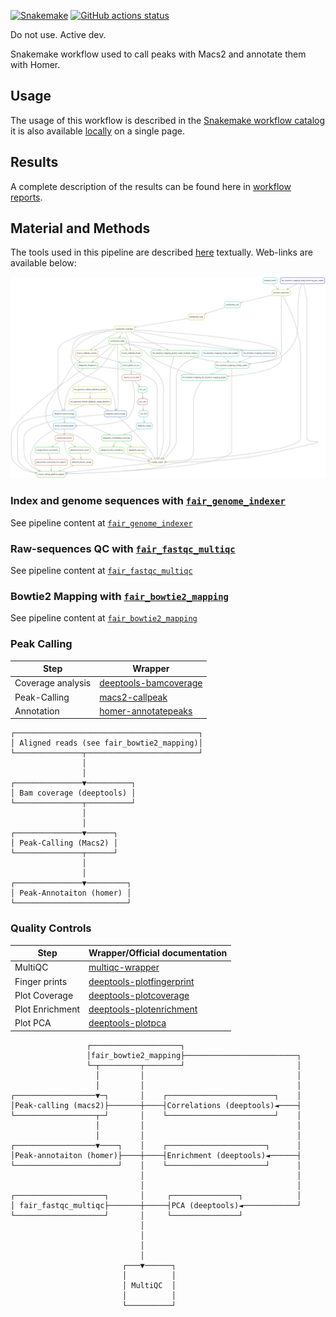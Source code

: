[![Snakemake](https://img.shields.io/badge/snakemake-≥7.29.0-brightgreen.svg)](https://snakemake.github.io)
[![GitHub actions status](https://github.com/tdayris/fair_macs2_calling/workflows/Tests/badge.svg?branch=main)](https://github.com/tdayris/fair_macs2_calling/actions?query=branch%3Amain+workflow%3ATests)

Do not use. Active dev.

Snakemake workflow used to call peaks with Macs2 and annotate them with Homer.

## Usage

The usage of this workflow is described in the [Snakemake workflow catalog](https://snakemake.github.io/snakemake-workflow-catalog?usage=tdayris/fair_macs2_calling) 
it is also available [locally](https://github.com/tdayris/fair_macs2_calling/blob/main/workflow/report/usage.rst) on a single page.
 
## Results

A complete description of the results can be found here in [workflow reports](https://github.com/tdayris/fair_macs2_calling/blob/main/workflow/report/results.rst).

## Material and Methods

The tools used in this pipeline are described [here](https://github.com/tdayris/fair_macs2_calling/blob/main/workflow/report/material_methods.rst) textually. Web-links are available below:

![workflow_rulegraph](dag.png)

### Index and genome sequences with [`fair_genome_indexer`](https://github.com/tdayris/fair_genome_indexer/tree/main)

See pipeline content at [`fair_genome_indexer`](https://github.com/tdayris/fair_genome_indexer/tree/main)


### Raw-sequences QC with [`fair_fastqc_multiqc`](https://github.com/tdayris/fair_fastqc_multiqc/)

See pipeline content at [`fair_fastqc_multiqc`](https://github.com/tdayris/fair_fastqc_multiqc/)

### Bowtie2 Mapping with [`fair_bowtie2_mapping`](https://github.com/tdayris/fair_bowtie2_mapping/tree/main)

See pipeline content at [`fair_bowtie2_mapping`](https://github.com/tdayris/fair_bowtie2_mapping/tree/main)

### Peak Calling

| Step              | Wrapper                                                                                                          |
| ----------------- | ---------------------------------------------------------------------------------------------------------------- |
| Coverage analysis | [deeptools-bamcoverage](https://snakemake-wrappers.readthedocs.io/en/stable/wrappers/deeptools/bamcoverage.html) |
| Peak-Calling      | [macs2-callpeak](https://snakemake-wrappers.readthedocs.io/en/v5.8.3/wrappers/macs2/callpeak.html)               |
| Annotation        | [homer-annotatepeaks](https://snakemake-wrappers.readthedocs.io/en/v5.8.3/wrappers/homer/annotatePeaks.html)     |


```
┌─────────────────────────────────────────┐
│ Aligned reads (see fair_bowtie2_mapping)│
└───────────────┬─────────────────────────┘
                │                          
                │                          
┌───────────────▼──────────┐               
│ Bam coverage (deeptools) │               
└───────────────┬──────────┘               
                │                          
                │                          
┌───────────────▼──────┐                   
│ Peak-Calling (Macs2) │                   
└───────────────┬──────┘                   
                │                          
                │                          
┌───────────────▼─────────┐                
│ Peak-Annotaiton (homer) │                
└─────────────────────────┘                
```


### Quality Controls

| Step            | Wrapper/Official documentation                                                                                           |
| --------------- | ------------------------------------------------------------------------------------------------------------------------ |
| MultiQC         | [multiqc-wrapper](https://snakemake-wrappers.readthedocs.io/en/v5.8.3/wrappers/multiqc.html)                             |
| Finger prints   | [deeptools-plotfingerprint](https://snakemake-wrappers.readthedocs.io/en/v5.8.3/wrappers/deeptools/plotfingerprint.html) |
| Plot Coverage   | [deeptools-plotcoverage](https://snakemake-wrappers.readthedocs.io/en/v5.8.3/wrappers/deeptools/plotcoverage.html)       |
| Plot Enrichment | [deeptools-plotenrichment](https://deeptools.readthedocs.io/en/develop/content/tools/plotEnrichment.html)                |
| Plot PCA        | [deeptools-plotpca](https://deeptools.readthedocs.io/en/develop/content/tools/plotPCA.html)                              |


```
                 ┌────────────────────┐                          
                 │fair_bowtie2_mapping├─────────────────────────┐
                 └─┬─────────┬────────┘                         │
                   │         │                                  │
                   │         │                                  │
┌──────────────────▼─┐       │    ┌────────────────────────┐    │
│Peak-calling (macs2)├───────┼────┤Correlations (deeptools)◄────┤
└──────────────────┬─┘       │    └────────────────────────┘    │
                   │         │                                  │
                   │         │                                  │
┌──────────────────▼────┐    │    ┌──────────────────────┐      │
│Peak-annotaiton (homer)├────┼────┤Enrichment (deeptools)◄──────┤
└───────────────────────┘    │    └──────────────────────┘      │
                             │                                  │
                             │                                  │
┌────────────────────┐       │     ┌───────────────┐            │
│ fair_fastqc_multiqc├───────┼─────┤PCA (deeptools)◄────────────┘
└────────────────────┘       │     └───────────────┘             
                             │                                   
                             │                                   
                             │                                   
                             │                                   
                         ┌───▼──────┐                            
                         │          │                            
                         │ MultiQC  │                            
                         │          │                            
                         └──────────┘                                                      
```

